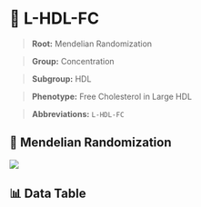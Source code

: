 # 🧪 L-HDL-FC

> **Root:** Mendelian Randomization

> **Group:** Concentration  

> **Subgroup:** HDL

> **Phenotype:** Free Cholesterol in Large HDL  

> **Abbreviations:** `L-HDL-FC`

## 🧬 Mendelian Randomization  

<img src="/MR/Figures/Inverse/LhengxianHDLhengxianFC.png"/>


## 📊 Data Table


<CsvTableMRI src="/MR_Data/Inverse/LhengxianHDLhengxianFC.csv"/>
